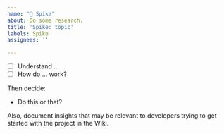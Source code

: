 ```yaml
---
name: "🧪 Spike"
about: Do some research.
title: 'Spike: topic'
labels: Spike
assignees: ''

---
```


- [ ] Understand ...
- [ ] How do ... work?

Then decide:

- Do this or that?

Also, document insights that may be relevant to developers trying to get started with the project in the Wiki.
